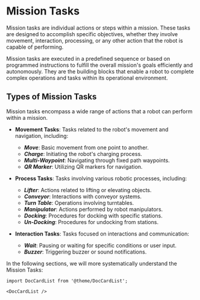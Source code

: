 # Mission Tasks

Mission tasks are individual actions or steps within a mission. These tasks are designed to accomplish specific objectives, whether they involve movement, interaction, processing, or any other action that the robot is capable of performing.

Mission tasks are executed in a predefined sequence or based on programmed instructions to fulfill the overall mission's goals efficiently and autonomously. They are the building blocks that enable a robot to complete complex operations and tasks within its operational environment.

## Types of Mission Tasks

Mission tasks encompass a wide range of actions that a robot can perform within a mission.

- **Movement Tasks**: Tasks related to the robot's movement and navigation, including:

  - **_Move_**: Basic movement from one point to another.
  - **_Charge_**: Initiating the robot's charging process.
  - **_Multi-Waypoint_**: Navigating through fixed path waypoints.
  - **_QR Marker_**: Utilizing QR markers for navigation.

- **Process Tasks**: Tasks involving various robotic processes, including:

  - **_Lifter_**: Actions related to lifting or elevating objects.
  - **_Conveyor_**: Interactions with conveyor systems.
  - **_Turn Table_**: Operations involving turntables.
  - **_Manipulator_**: Actions performed by robot manipulators.
  - **_Docking_**: Procedures for docking with specific stations.
  - **_Un-Docking_**: Procedures for undocking from stations.

- **Interaction Tasks**: Tasks focused on interactions and communication:

  - **_Wait_**: Pausing or waiting for specific conditions or user input.
  - **_Buzzer_**: Triggering buzzer or sound notifications.
  <!-- - **_LED Indication_**: Using LEDs for visual indications or signals. -->

In the following sections, we will more systematically understand the Mission Tasks:

```mdx-code-block
import DocCardList from '@theme/DocCardList';

<DocCardList />
```
